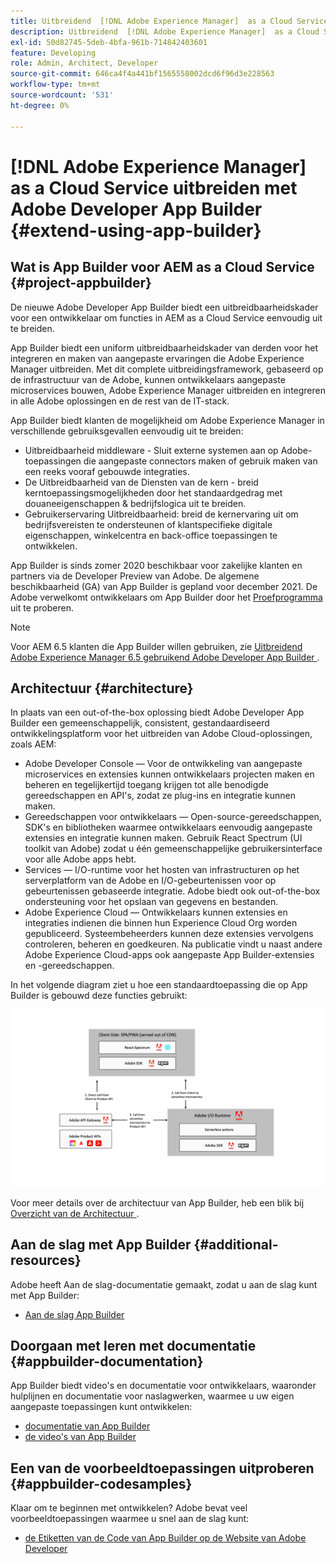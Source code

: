 ```yaml
---
title: Uitbreidend  [!DNL Adobe Experience Manager]  as a Cloud Service gebruikend Adobe Developer App Builder.
description: Uitbreidend  [!DNL Adobe Experience Manager]  as a Cloud Service gebruikend Adobe Developer App Builder.
exl-id: 50d82745-5deb-4bfa-961b-714842403601
feature: Developing
role: Admin, Architect, Developer
source-git-commit: 646ca4f4a441bf1565558002dcd6f96d3e228563
workflow-type: tm+mt
source-wordcount: '531'
ht-degree: 0%

---
```


# [!DNL Adobe Experience Manager] as a Cloud Service uitbreiden met Adobe Developer App Builder {#extend-using-app-builder}

## Wat is App Builder voor AEM as a Cloud Service {#project-appbuilder}

De nieuwe Adobe Developer App Builder biedt een uitbreidbaarheidskader voor een ontwikkelaar om functies in AEM as a Cloud Service eenvoudig uit te breiden.

App Builder biedt een uniform uitbreidbaarheidskader van derden voor het integreren en maken van aangepaste ervaringen die Adobe Experience Manager uitbreiden. Met dit complete uitbreidingsframework, gebaseerd op de infrastructuur van de Adobe, kunnen ontwikkelaars aangepaste microservices bouwen, Adobe Experience Manager uitbreiden en integreren in alle Adobe oplossingen en de rest van de IT-stack.

App Builder biedt klanten de mogelijkheid om Adobe Experience Manager in verschillende gebruiksgevallen eenvoudig uit te breiden:

* Uitbreidbaarheid middleware - Sluit externe systemen aan op Adobe-toepassingen die aangepaste connectors maken of gebruik maken van een reeks vooraf gebouwde integraties.
* De Uitbreidbaarheid van de Diensten van de kern - breid kerntoepassingsmogelijkheden door het standaardgedrag met douaneeigenschappen &amp; bedrijfslogica uit te breiden.
* Gebruikerservaring Uitbreidbaarheid: breid de kernervaring uit om bedrijfsvereisten te ondersteunen of klantspecifieke digitale eigenschappen, winkelcentra en back-office toepassingen te ontwikkelen.

App Builder is sinds zomer 2020 beschikbaar voor zakelijke klanten en partners via de Developer Preview van Adobe. De algemene beschikbaarheid (GA) van App Builder is gepland voor december 2021. De Adobe verwelkomt ontwikkelaars om App Builder door het [ Proefprogramma ](https://developer.adobe.com/app-builder/trial/) uit te proberen.

>[!NOTE]
>
> Voor AEM 6.5 klanten die App Builder willen gebruiken, zie [ Uitbreidend Adobe Experience Manager 6.5 gebruikend Adobe Developer App Builder ](https://experienceleague.adobe.com/docs/experience-manager-65/developing/extending-aem/app-builder.html).

## Architectuur {#architecture}

In plaats van een out-of-the-box oplossing biedt Adobe Developer App Builder een gemeenschappelijk, consistent, gestandaardiseerd ontwikkelingsplatform voor het uitbreiden van Adobe Cloud-oplossingen, zoals AEM:

* Adobe Developer Console — Voor de ontwikkeling van aangepaste microservices en extensies kunnen ontwikkelaars projecten maken en beheren en tegelijkertijd toegang krijgen tot alle benodigde gereedschappen en API&#39;s, zodat ze plug-ins en integratie kunnen maken.
* Gereedschappen voor ontwikkelaars — Open-source-gereedschappen, SDK&#39;s en bibliotheken waarmee ontwikkelaars eenvoudig aangepaste extensies en integratie kunnen maken. Gebruik React Spectrum (UI toolkit van Adobe) zodat u één gemeenschappelijke gebruikersinterface voor alle Adobe apps hebt.
* Services — I/O-runtime voor het hosten van infrastructuren op het serverplatform van de Adobe en I/O-gebeurtenissen voor op gebeurtenissen gebaseerde integratie. Adobe biedt ook out-of-the-box ondersteuning voor het opslaan van gegevens en bestanden.
* Adobe Experience Cloud — Ontwikkelaars kunnen extensies en integraties indienen die binnen hun Experience Cloud Org worden gepubliceerd. Systeembeheerders kunnen deze extensies vervolgens controleren, beheren en goedkeuren. Na publicatie vindt u naast andere Adobe Experience Cloud-apps ook aangepaste App Builder-extensies en -gereedschappen.

In het volgende diagram ziet u hoe een standaardtoepassing die op App Builder is gebouwd deze functies gebruikt:

![Architectuur](/help/implementing/developing/extending/assets/appbuilder-architecture.jpg)

Voor meer details over de architectuur van App Builder, heb een blik bij [ Overzicht van de Architectuur ](https://developer.adobe.com/app-builder/docs/guides/).

## Aan de slag met App Builder {#additional-resources}

Adobe heeft Aan de slag-documentatie gemaakt, zodat u aan de slag kunt met App Builder:

* [ Aan de slag App Builder ](https://developer.adobe.com/app-builder/docs/getting_started/)

## Doorgaan met leren met documentatie {#appbuilder-documentation}

App Builder biedt video&#39;s en documentatie voor ontwikkelaars, waaronder hulplijnen en documentatie voor naslagwerken, waarmee u uw eigen aangepaste toepassingen kunt ontwikkelen:

* [ documentatie van App Builder ](https://developer.adobe.com/app-builder/docs/overview/)
* [ de video&#39;s van App Builder ](https://www.youtube.com/playlist?list=PLcVEYUqU7VRfDij-Jbjyw8S8EzW073F_o)

## Een van de voorbeeldtoepassingen uitproberen {#appbuilder-codesamples}

Klaar om te beginnen met ontwikkelen? Adobe bevat veel voorbeeldtoepassingen waarmee u snel aan de slag kunt:

* [ de Etiketten van de Code van App Builder op de Website van Adobe Developer ](https://developer.adobe.com/app-builder/docs/resources/)